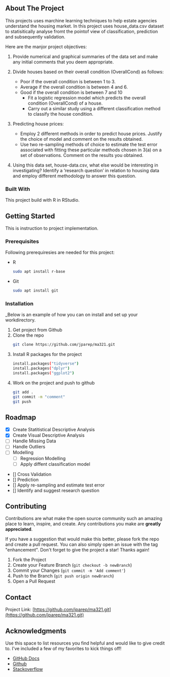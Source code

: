 <!-- ABOUT THE PROJECT -->
## About The Project

This projects uses marchine learning techniques to help estate agencies understand the housing market.
In this project uses house_data.csv dataset to statisitically analyse fromt the pointof view of classification, prediction and subsequently validation.

Here are the manjor project objectives:
1.  Provide numerical and graphical summaries of the data set and make any initial comments
that you deem appropriate.
2.  Divide houses based on their overall condition (OverallCond) as follows:
    - Poor if the overall condition is between 1 to 3.
    - Average if the overall condition is between 4 and 6.
    - Good if the overall condition is between 7 and 10
        - Fit a logistic regression model which predicts the overall condition (OverallCond) of a
house.
        - Carry out a similar study using a different classification method to
classify the house condition.

3. Predicting house prices:
    -  Employ 2 different methods in order to predict house prices. Justify the
choice of model and comment on the results obtained.
    - Use two re-sampling methods of choice to estimate the test error associated with
fitting these particular methods chosen in 3(a) on a set of observations. Comment on
the results you obtained.

4. Using this data set, house-data.csv, what else would be interesting in investigating? Identify
a ‘research question’ in relation to housing data and employ different methodology to answer this question. 


### Built With

This project build with R in RStudio.


<!-- GETTING STARTED -->
## Getting Started

This is instruction to project implementation.

### Prerequisites

Following prerequiresies are needed for this project:
* R
  ```sh
  sudo apt install r-base
  ```
* Git
  ```sh
  sudo apt install git
  ```

### Installation

_Below is an example of how you can on install and set up your workdirectory.

1. Get project from Github
2. Clone the repo
   ```sh
   git clone https://github.com/jparep/ma321.git
   ```
3. Install R packages for the project
   ```sh
   install.packages("tidyverse")
   install.packages("dplyr")
   install.packages("ggplot2")
   ```
4. Work on the project and push to github
   ```sh
   git add .
   git commit -m "comment"
   git push
   ```
   
<!-- ROADMAP -->
## Roadmap

- [x] Create Statitistical Descriptive Analysis
- [x] Create Visual Descriptive Analysis
- [ ] Handle Missing Data
- [ ] Handle Outliers
- [ ] Modelling
    - [ ] Regression Modelling
    - [ ] Apply diffent classification model

- [] Cross Validation
- [] Prediction
- [] Apply re-sampling and estimate test error
- [] Identify and suggest research question


<!-- CONTRIBUTING -->
## Contributing

Contributions are what make the open source community such an amazing place to learn, inspire, and create. Any contributions you make are **greatly appreciated**.

If you have a suggestion that would make this better, please fork the repo and create a pull request. You can also simply open an issue with the tag "enhancement".
Don't forget to give the project a star! Thanks again!

1. Fork the Project
2. Create your Feature Branch (`git checkout -b newBranch`)
3. Commit your Changes (`git commit -m 'Add comment'`)
4. Push to the Branch (`git push origin newBranch`)
5. Open a Pull Request


<!-- CONTACT -->
## Contact

Project Link: [https://github.com/jparep/ma321.git](https://github.com/jparep/ma321.git)



<!-- ACKNOWLEDGMENTS -->
## Acknowledgments

Use this space to list resources you find helpful and would like to give credit to. I've included a few of my favorites to kick things off!

* [GitHub Docs](https://docs.github.com/)
* [Github](https://github.com/)
* [Stackoverflow](https://stackoverflow.com/)

